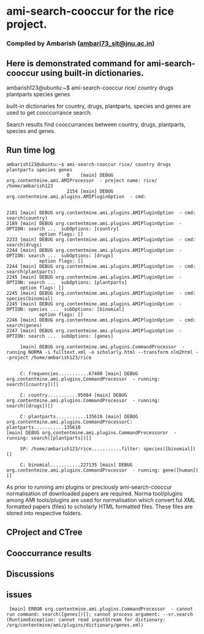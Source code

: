 # ami-search-cooccur for the rice project.
### Compiled by Ambarish (ambari73_sit@jnu.ac.in)
## Here is demonstrated command for ami-search-cooccur using built-in dictionaries.

ambarish123@ubuntu:~$ ami-search-cooccur rice/ country drugs plantparts species genes

built-in dictionaries for country, drugs, plantparts, species and genes are used to get cooccurrance search.

 
Search results find cooccurrances between country, drugs, plantparts, species and genes.


## Run time log 

    ambarish123@ubuntu:~$ ami-search-cooccur rice/ country drugs plantparts species genes
                          0    [main] DEBUG org.contentmine.ami.AMIProcessor  - project name: rice/ /home/ambarish123
                          2154 [main] DEBUG org.contentmine.ami.plugins.AMIPluginOption  - cmd:                                 


    2181 [main] DEBUG org.contentmine.ami.plugins.AMIPluginOption  - cmd: search(country)
    2189 [main] DEBUG org.contentmine.ami.plugins.AMIPluginOption  - OPTION: search ...  subOptions: [country]
                option flags: []
    2233 [main] DEBUG org.contentmine.ami.plugins.AMIPluginOption  - cmd: search(drugs)
    2244 [main] DEBUG org.contentmine.ami.plugins.AMIPluginOption  - OPTION: search ...  subOptions: [drugs]
                option flags: []
    2244 [main] DEBUG org.contentmine.ami.plugins.AMIPluginOption  - cmd: search(plantparts)
    2245 [main] DEBUG org.contentmine.ami.plugins.AMIPluginOption  - OPTION: search ...  subOptions: [plantparts]
         option flags: []
    2245 [main] DEBUG org.contentmine.ami.plugins.AMIPluginOption  - cmd: species(binomial)
    2245 [main] DEBUG org.contentmine.ami.plugins.AMIPluginOption  - OPTION: species ...  subOptions: [binomial]
                option flags: []
    2246 [main] DEBUG org.contentmine.ami.plugins.AMIPluginOption  - cmd: search(genes)
    2247 [main] DEBUG org.contentmine.ami.plugins.AMIPluginOption  - OPTION: search ...  subOptions: [genes]
 
         [main] DEBUG org.contentmine.ami.plugins.CommandProcessor  - running NORMA -i fulltext.xml -o scholarly.html --transform nlm2html --project /home/ambarish123/rice


         C: frequencies...........67400 [main] DEBUG org.contentmine.ami.plugins.CommandProcessor  - running: search([country])[]
         
         C: country...........95084 [main] DEBUG org.contentmine.ami.plugins.CommandProcessor  - running: search([drugs])[]

         C: plantparts...........135610 [main] DEBUG org.contentmine.ami.plugins.CommandProcessorC: plantparts...........135610                                                                                                                         [main] DEBUG org.contentmine.ami.plugins.CommandProcessoror  - running: search([plantparts])[]
        
         SP: /home/ambarish123/rice...........filter: species([binomial])[]
        
         C: binomial...........227135 [main] DEBUG org.contentmine.ami.plugins.CommandProcessor  - running: gene([human])[]

         
         
As prior to running ami plugins or preciously ami-search-cooccur normalisation of downloaded papers are 
required. Norma tool/plugins among AMI tools/plugins are used for normalisation which convert ful
XML formatted papers (files) to scholarly HTML formatted files. These files are stored into respective folders.


## CProject and CTree




## Cooccurrance results

## Discussions

## issues

     [main] ERROR org.contentmine.ami.plugins.CommandProcessor  - cannot run command: search([genes])[]; cannot process argument: --sr.search (RuntimeException: cannot read inputStream for dictionary: /org/contentmine/ami/plugins/dictionary/genes.xml)
